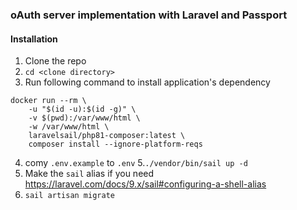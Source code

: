 ### oAuth server implementation with Laravel and Passport

#### Installation
1. Clone the repo
2. `cd <clone directory>`
3. Run following command to install application's dependency
``` 
docker run --rm \
    -u "$(id -u):$(id -g)" \
    -v $(pwd):/var/www/html \
    -w /var/www/html \
    laravelsail/php81-composer:latest \
    composer install --ignore-platform-reqs
```
4. comy `.env.example` to `.env` 
5.`./vendor/bin/sail up -d`
6. Make the `sail` alias if you need https://laravel.com/docs/9.x/sail#configuring-a-shell-alias
7. `sail artisan migrate`
